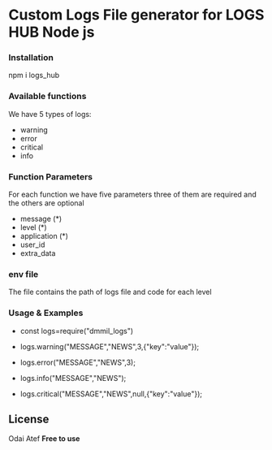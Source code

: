 # Custom Logs File generator for LOGS HUB Node js

### Installation

npm i logs_hub

### Available functions 
We have 5 types of logs:
 - warning
 - error
 - critical
 - info

### Function Parameters
For each function we have five parameters three of them are required and the others are optional
 - message (*)
 - level (*)
 - application (*)
 - user_id
 - extra_data

### env file
The file contains the path of logs file and code for each level

### Usage & Examples
- const logs=require("dmmil_logs")

- logs.warning("MESSAGE","NEWS",3,{"key":"value"});
- logs.error("MESSAGE","NEWS",3);
- logs.info("MESSAGE","NEWS");
- logs.critical("MESSAGE","NEWS",null,{"key":"value"});


License
----
Odai Atef
**Free to use**